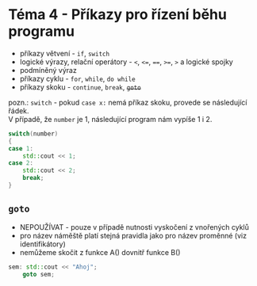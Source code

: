 # Téma 4 - Příkazy pro řízení běhu programu
+ příkazy větvení - `if`, `switch`
+ logické výrazy, relační operátory - `<`, `<=`, `==`, `>=`, `>` a logické spojky
+ podmíněný výraz
+ příkazy cyklu - `for`, `while`, `do while`
+ příkazy skoku - `continue`, `break`, ~~`goto`~~

pozn.:	`switch` - pokud `case x:` nemá příkaz skoku, provede se následující řádek.  
	V případě, že `number` je 1, následující program nám vypíše 1 i 2.
```cpp
switch(number)
{
case 1:
	std::cout << 1;
case 2:
	std::cout << 2;
	break;
}
```

## `goto`
+ NEPOUŽÍVAT - pouze v případě nutnosti vyskočení z vnořených cyklů
+ pro název náměště platí stejná pravidla jako pro název proměnné (viz identifikátory)
+ nemůžeme skočit z funkce A() dovnitř funkce B()
```cpp
sem: std::cout << "Ahoj";
	goto sem;
```
